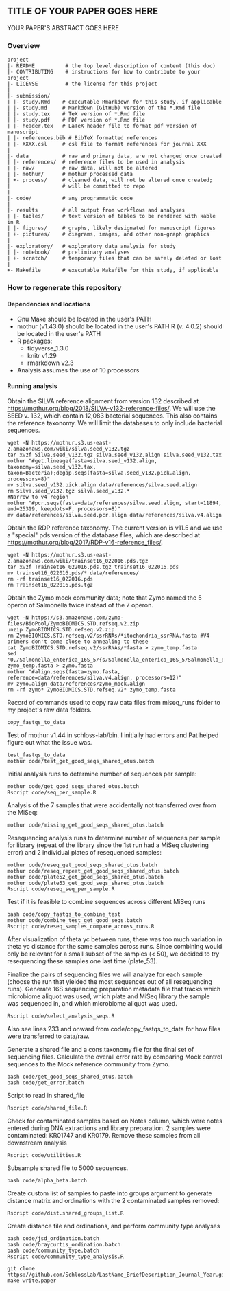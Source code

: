 
## TITLE OF YOUR PAPER GOES HERE

YOUR PAPER'S ABSTRACT GOES HERE




### Overview

	project
	|- README          # the top level description of content (this doc)
	|- CONTRIBUTING    # instructions for how to contribute to your project
	|- LICENSE         # the license for this project
	|
	|- submission/
	| |- study.Rmd    # executable Rmarkdown for this study, if applicable
	| |- study.md     # Markdown (GitHub) version of the *.Rmd file
	| |- study.tex    # TeX version of *.Rmd file
	| |- study.pdf    # PDF version of *.Rmd file
	| |- header.tex   # LaTeX header file to format pdf version of manuscript
	| |- references.bib # BibTeX formatted references
	| |- XXXX.csl     # csl file to format references for journal XXX
	|
	|- data           # raw and primary data, are not changed once created
	| |- references/  # reference files to be used in analysis
	| |- raw/         # raw data, will not be altered
	| |- mothur/      # mothur processed data
	| +- process/     # cleaned data, will not be altered once created;
	|                 # will be committed to repo
	|
	|- code/          # any programmatic code
	|
	|- results        # all output from workflows and analyses
	| |- tables/      # text version of tables to be rendered with kable in R
	| |- figures/     # graphs, likely designated for manuscript figures
	| +- pictures/    # diagrams, images, and other non-graph graphics
	|
	|- exploratory/   # exploratory data analysis for study
	| |- notebook/    # preliminary analyses
	| +- scratch/     # temporary files that can be safely deleted or lost
	|
	+- Makefile       # executable Makefile for this study, if applicable


### How to regenerate this repository

#### Dependencies and locations
* Gnu Make should be located in the user's PATH
* mothur (v1.43.0) should be located in the user's PATH
R (v. 4.0.2) should be located in the user's PATH
* R packages:
  * tidyverse_1.3.0
  * knitr v1.29
  * rmarkdown v2.3
* Analysis assumes the use of 10 processors


#### Running analysis
Obtain the SILVA reference alignment from version 132 described at https://mothur.org/blog/2018/SILVA-v132-reference-files/. We will use the SEED v. 132, which contain 12,083 bacterial sequences. This also contains the reference taxonomy. We will limit the databases to only include bacterial sequences.
```
wget -N https://mothur.s3.us-east-2.amazonaws.com/wiki/silva.seed_v132.tgz
tar xvzf Silva.seed_v132.tgz silva.seed_v132.align silva.seed_v132.tax
mothur "#get.lineage(fasta=silva.seed_v132.align, taxonomy=silva.seed_v132.tax, taxon=Bacteria);degap.seqs(fasta=silva.seed_v132.pick.align, processors=8)"
mv silva.seed_v132.pick.align data/references/silva.seed.align
rm Silva.seed_v132.tgz silva.seed_v132.*
#Narrow to v4 region
mothur "#pcr.seqs(fasta=data/references/silva.seed.align, start=11894, end=25319, keepdots=F, processors=8)"
mv data/references/silva.seed.pcr.align data/references/silva.v4.align
```
Obtain the RDP reference taxonomy. The current version is v11.5 and we use a "special" pds version of the database files, which are described at https://mothur.org/blog/2017/RDP-v16-reference_files/.
```
wget -N https://mothur.s3.us-east-2.amazonaws.com/wiki/trainset16_022016.pds.tgz
tar xvzf Trainset16_022016.pds.tgz trainset16_022016.pds
mv trainset16_022016.pds/* data/references/
rm -rf trainset16_022016.pds
rm Trainset16_022016.pds.tgz
```
Obtain the Zymo mock community data; note that Zymo named the 5 operon of Salmonella twice instead of the 7 operon.
```
wget -N https://s3.amazonaws.com/zymo-files/BioPool/ZymoBIOMICS.STD.refseq.v2.zip
unzip ZymoBIOMICS.STD.refseq.v2.zip
rm ZymoBIOMICS.STD.refseq.v2/ssrRNAs/*itochondria_ssrRNA.fasta #V4 primers don't come close to annealing to these
cat ZymoBIOMICS.STD.refseq.v2/ssrRNAs/*fasta > zymo_temp.fasta
sed '0,/Salmonella_enterica_16S_5/{s/Salmonella_enterica_16S_5/Salmonella_enterica_16S_7/}' zymo_temp.fasta > zymo.fasta
mothur "#align.seqs(fasta=zymo.fasta, reference=data/references/silva.v4.align, processors=12)"
mv zymo.align data/references/zymo_mock.align
rm -rf zymo* ZymoBIOMICS.STD.refseq.v2* zymo_temp.fasta
```

Record of commands used to copy raw data files from miseq_runs folder to my project's raw data folders.
```
copy_fastqs_to_data
```

Test of mothur v1.44 in schloss-lab/bin. I initially had errors and Pat helped figure out what the issue was.
```
test_fastqs_to_data
mothur code/test_get_good_seqs_shared_otus.batch
```

Initial analysis runs to determine number of sequences per sample:
```
mothur code/get_good_seqs_shared_otus.batch
Rscript code/seq_per_sample.R
```

Analysis of the 7 samples that were accidentally not transferred over from the MiSeq:
```
mothur code/missing_get_good_seqs_shared_otus.batch
```

Resequencing analysis runs to determine number of sequences per sample for library (repeat of the library since the 1st run had a MiSeq clustering error) and 2 individual plates of resequenced samples:
```
mothur code/reseq_get_good_seqs_shared_otus.batch
mothur code/reseq_repeat_get_good_seqs_shared_otus.batch
mothur code/plate52_get_good_seqs_shared_otus.batch
mothur code/plate53_get_good_seqs_shared_otus.batch
Rscript code/reseq_seq_per_sample.R
```

Test if it is feasible to combine sequences across different MiSeq runs
```
bash code/copy_fastqs_to_combine_test
mothur code/combine_test_get_good_seqs.batch
Rscript code/reseq_samples_compare_across_runs.R
```
After visualization of theta yc between runs, there was too much variation in theta yc distance for the same samples across runs. Since combining would only be relevant for a small subset of the samples (< 50), we decided to try resequencing these samples one last time (plate_53).

Finalize the pairs of sequencing files we will analyze for each sample (choose the run that yielded the most sequences out of all resequencing runs). Generate 16S sequencing preparation metadata file that tracks which microbiome aliquot was used, which plate and MiSeq library the sample was sequenced in, and which microbiome aliquot was used.
```
Rscript code/select_analysis_seqs.R
```
Also see lines 233 and onward from code/copy_fastqs_to_data for how files were transferred to data/raw.

Generate a shared file and a cons.taxonomy file for the final set of sequencing files. Calculate the overall error rate by comparing Mock control sequences to the Mock reference community from Zymo.
```
bash code/get_good_seqs_shared_otus.batch
bash code/get_error.batch

```
Script to read in shared_file
```
Rscript code/shared_file.R
```

Check for contaminated samples based on Notes column, which were notes entered during DNA extractions and library preparation. 2 samples were contaminated: KR01747 and KR0179. Remove these samples from all downstream analysis
```
Rscript code/utilities.R
```

Subsample shared file to 5000 sequences.
```
bash code/alpha_beta.batch
```

Create custom list of samples to paste into groups argument to generate distance matrix and ordinations with the 2 contaminated samples removed:
```
Rscript code/dist.shared_groups_list.R
```


Create distance file and ordinations, and perform community type analyses
```
bash code/jsd_ordination.batch
bash code/braycurtis_ordination.batch
bash code/community_type.batch
Rscript code/community_type_analysis.R
```
```
git clone https://github.com/SchlossLab/LastName_BriefDescription_Journal_Year.git
make write.paper
```
